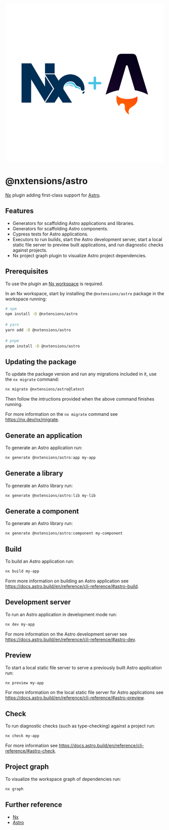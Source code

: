 <p align="center">
  <picture>
    <source media="(prefers-color-scheme: dark)" srcset="https://raw.githubusercontent.com/nxtensions/nxtensions/main/assets/nx-astro-dark.png">
    <img alt="Nx + Astro logo" src="https://raw.githubusercontent.com/nxtensions/nxtensions/main/assets/nx-astro-light.png">
  </picture>
</p>

# @nxtensions/astro

[Nx](https://nx.dev/) plugin adding first-class support for [Astro](https://astro.build).

## Features

- Generators for scaffolding Astro applications and libraries.
- Generators for scaffolding Astro components.
- Cypress tests for Astro applications.
- Executors to run builds, start the Astro development server, start a local static file server to preview built applications, and run diagnostic checks against projects.
- Nx project graph plugin to visualize Astro project dependencies.

## Prerequisites

To use the plugin an [Nx workspace](https://nx.dev/getting-started/intro) is required.

In an Nx workspace, start by installing the `@nxtensions/astro` package in the workspace running:

```bash
# npm
npm install -D @nxtensions/astro

# yarn
yarn add -D @nxtensions/astro

# pnpm
pnpm install -D @nxtensions/astro
```

## Updating the package

To update the package version and run any migrations included in it, use the `nx migrate` command:

```bash
nx migrate @nxtensions/astro@latest
```

Then follow the intructions provided when the above command finishes running.

For more information on the `nx migrate` command see https://nx.dev/nx/migrate.

## Generate an application

To generate an Astro application run:

```bash
nx generate @nxtensions/astro:app my-app
```

## Generate a library

To generate an Astro library run:

```bash
nx generate @nxtensions/astro:lib my-lib
```

## Generate a component

To generate an Astro library run:

```bash
nx generate @nxtensions/astro:component my-component
```

## Build

To build an Astro application run:

```bash
nx build my-app
```

Form more information on building an Astro application see https://docs.astro.build/en/reference/cli-reference/#astro-build.

## Development server

To run an Astro application in development mode run:

```bash
nx dev my-app
```

For more information on the Astro development server see https://docs.astro.build/en/reference/cli-reference/#astro-dev.

## Preview

To start a local static file server to serve a previously built Astro application run:

```bash
nx preview my-app
```

For more information on the local static file server for Astro applications see https://docs.astro.build/en/reference/cli-reference/#astro-preview.

## Check

To run diagnostic checks (such as type-checking) against a project run:

```bash
nx check my-app
```

For more information see https://docs.astro.build/en/reference/cli-reference/#astro-check.

## Project graph

To visualize the workspace graph of dependencies run:

```bash
nx graph
```

## Further reference

- [Nx](https://nx.dev)
- [Astro](https://astro.build)
